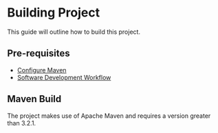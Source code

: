 # Building Project

This guide will outline how to build this project.

## Pre-requisites
* [Configure Maven](../../developers/infrastrcture/configure_maven.md)
* [Software Development Workflow](../../developers/technical/development_workflow.md)

## Maven Build

The project makes use of Apache Maven and requires a version greater than 3.2.1.